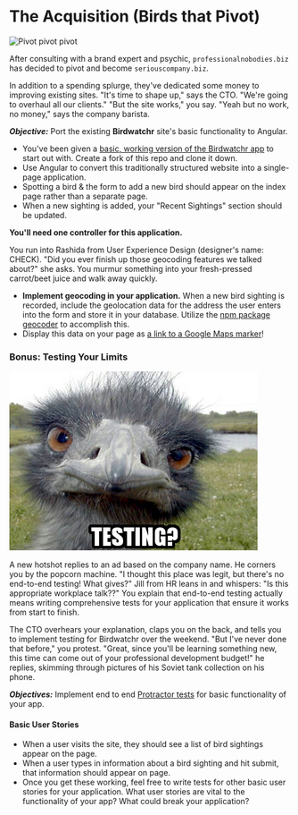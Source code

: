 # The Acquisition (Birds that Pivot)

![Pivot pivot pivot](https://media.giphy.com/media/l41m3e5ImQKNg12Q8/giphy.gif)

After consulting with a brand expert and psychic, `professionalnobodies.biz` has decided to pivot and become `seriouscompany.biz`.

In addition to a spending splurge, they've dedicated some money to improving existing sites.  "It's time to shape up," says the CTO. "We're going to overhaul all our clients." "But the site works," you say. "Yeah but no work, no money," says the company barista.

***Objective:*** Port the existing **Birdwatchr** site's basic functionality to Angular.

- You've been given a [basic, working version of the Birdwatchr app](https://github.com/phlco/birdwatchr/tree/master) to start out with. Create a fork of this repo and clone it down.
- Use Angular to convert this traditionally structured website into a single-page application.
- Spotting a bird & the form to add a new bird should appear on the index page rather than a separate page.
- When a new sighting is added, your "Recent Sightings" section should be updated.

**You'll need one controller for this application.**

You run into Rashida from User Experience Design (designer's name: CHECK). "Did you ever finish up those geocoding features we talked about?" she asks. You murmur something into your fresh-pressed carrot/beet juice and walk away quickly.

- **Implement geocoding in your application.** When a new bird sighting is recorded, include the geolocation data for the address the user enters into the form and store it in your database. Utilize the [npm package geocoder](https://www.npmjs.com/package/geocoder) to accomplish this.
- Display this data on your page as [a link to a Google Maps marker](http://webapps.stackexchange.com/questions/4438/create-a-google-maps-link-to-a-specific-location)!

### Bonus: Testing Your Limits

![wat](testing-emu.png)

A new hotshot replies to an ad based on the company name. He corners you by the popcorn machine. "I thought this place was legit, but there's no end-to-end testing! What gives?" Jill from HR leans in and whispers: "Is this appropriate workplace talk??" You explain that end-to-end testing actually means writing comprehensive tests for your application that ensure it works from start to finish.

The CTO overhears your explanation, claps you on the back, and tells you to implement testing for Birdwatchr over the weekend. "But I've never done that before," you protest. "Great, since you'll be learning something new, this time can come out of your professional development budget!" he replies, skimming through pictures of his Soviet tank collection on his phone.

***Objectives:*** Implement end to end [Protractor tests](https://github.com/phlco/birdwatchr/blob/master/testing.md) for basic functionality of your app.

#### Basic User Stories

- When a user visits the site, they should see a list of bird sightings appear on the page.
- When a user types in information about a bird sighting and hit submit, that information should appear on page.
- Once you get these working, feel free to write tests for other basic user stories for your application. What user stories are vital to the functionality of your app? What could break your application?

